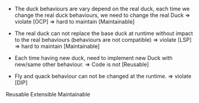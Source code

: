 - The duck behaviours are vary depend on the real duck, each time we change the real duck behaviours, we need to change the real Duck
 	=> violate [OCP]
 	=> hard to maintain [Maintainable]
 	
- The real duck can not replace the base duck at runtime without impact to the real behaviours (behaviours are not compatible) 
	=> violate [LSP]
	=> hard to maintain [Maintainable]
	
- Each time having new duck, need to implement new Duck with new/same other behaviour.
	=> Code is not [Reusable]
	
- Fly and quack behaviour can not be changed at the runtime.
	=> violate [DIP]

Reusable
Extensible
Maintainable